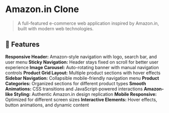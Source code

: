 # Amazon.in Clone
> A full-featured e-commerce web application inspired by Amazon.in, built with modern web technologies.

## 🚀 Features
**Responsive Header:** Amazon-style navigation with logo, search bar, and user menu
**Sticky Navigation:** Header stays fixed on scroll for better user experience
**Image Carousel:** Auto-rotating banner with manual navigation controls
**Product Grid Layout:** Multiple product sections with hover effects
**Sidebar Navigation:** Collapsible mobile-friendly navigation menu
**Product Categories:** Organized sections for different product types
**Smooth Animations:** CSS transitions and JavaScript-powered interactions
**Amazon-like Styling:** Authentic Amazon.in design replication
**Mobile Responsive:** Optimized for different screen sizes
**Interactive Elements:** Hover effects, button animations, and dynamic content
